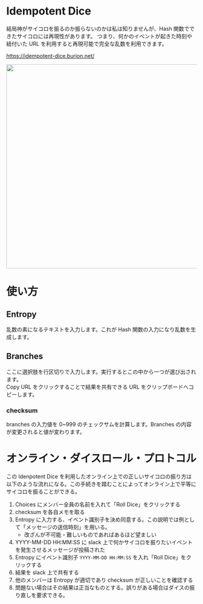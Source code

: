 # Idempotent Dice

結局神がサイコロを振るのか振らないのかは私は知りませんが、Hash 関数でできたサイコロには再現性があります。
つまり、何かのイベントが起きた時刻や紐付いた URL を利用すると再現可能で完全な乱数を利用できます。

https://idempotent-dice.burion.net/

<img src="https://github.com/buri83/idempotent-dice/blob/main/dist/image.png" height="540px">

# 使い方

## Entropy

乱数の素になるテキストを入力します。これが Hash 関数の入力になり乱数を生成します。

## Branches

ここに選択肢を行区切りで入力します。実行するとこの中から一つが選び出されます。  
Copy URL をクリックすることで結果を共有できる URL をクリップボードへコピーします。

### checksum

branches の入力値を 0~999 のチェックサムを計算します。Branches の内容が変更されると値が変わります。

# オンライン・ダイスロール・プロトコル

この Idenpotent Dice を利用したオンライン上での正しいサイコロの振り方は以下のような流れになる。この手続きを踏むことによってオンライン上で平等にサイコロを振ることができる。

1. Choices にメンバー全員の名前を入れて「Roll Dice」をクリックする
2. checksum を各自メモを取る
3. Entropy に入力する、イベント識別子を決め同意する。この説明では例として「メッセージの送信時刻」を用いる。
   - 改ざんが不可能・難しいものであればあるほど望ましい
4. YYYY-MM-DD HH:MM:SS に slack 上で何かサイコロを振りたいイベントを発生させるメッセージが投稿された
5. Entropy にイベント識別子 `YYYY-MM-DD HH:MM:SS` を入れ「Roll Dice」をクリックする
6. 結果を slack 上で共有する
7. 他のメンバーは Entropy が適切であり checksum が正しいことを確認する
8. 問題ない場合はその結果は正当なものとする。誤りがある場合はダイスの振り直しを要求できる。
